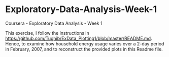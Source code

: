 # Exploratory-Data-Analysis-Week-1
Coursera - Exploratory Data Analysis - Week 1

This exercise, I follow the instructions in https://github.com/Tughib/ExData_Plotting1/blob/master/README.md.
Hence, to examine how household energy usage varies over a 2-day period in February, 2007, and to reconstruct the provided plots in this Readme file. 
